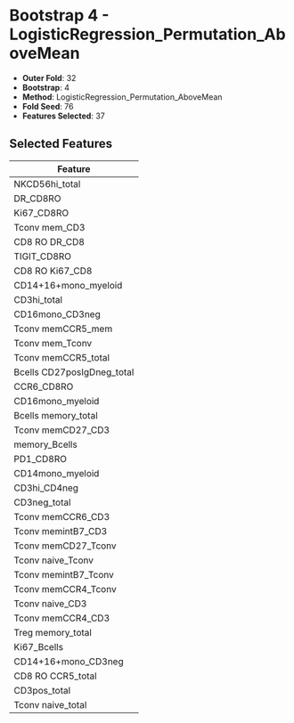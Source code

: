 # Bootstrap 4 - LogisticRegression_Permutation_AboveMean

- **Outer Fold**: 32
- **Bootstrap**: 4
- **Method**: LogisticRegression_Permutation_AboveMean
- **Fold Seed**: 76
- **Features Selected**: 37

## Selected Features

| Feature |
|---------|
| NKCD56hi_total |
| DR_CD8RO |
| Ki67_CD8RO |
| Tconv mem_CD3 |
| CD8 RO DR_CD8 |
| TIGIT_CD8RO |
| CD8 RO Ki67_CD8 |
| CD14+16+mono_myeloid |
| CD3hi_total |
| CD16mono_CD3neg |
| Tconv memCCR5_mem |
| Tconv mem_Tconv |
| Tconv memCCR5_total |
| Bcells CD27posIgDneg_total |
| CCR6_CD8RO |
| CD16mono_myeloid |
| Bcells memory_total |
| Tconv memCD27_CD3 |
| memory_Bcells |
| PD1_CD8RO |
| CD14mono_myeloid |
| CD3hi_CD4neg |
| CD3neg_total |
| Tconv memCCR6_CD3 |
| Tconv memintB7_CD3 |
| Tconv memCD27_Tconv |
| Tconv naive_Tconv |
| Tconv memintB7_Tconv |
| Tconv memCCR4_Tconv |
| Tconv naive_CD3 |
| Tconv memCCR4_CD3 |
| Treg memory_total |
| Ki67_Bcells |
| CD14+16+mono_CD3neg |
| CD8 RO CCR5_total |
| CD3pos_total |
| Tconv naive_total |
